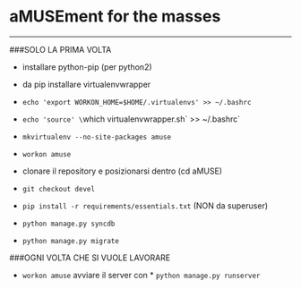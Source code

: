 aMUSEment for the masses
=====
---------------------
###SOLO LA PRIMA VOLTA

*  installare python-pip (per python2)
*  da pip installare virtualenvwrapper
*   `echo 'export WORKON_HOME=$HOME/.virtualenvs' >> ~/.bashrc`
*   `echo 'source' \`which virtualenvwrapper.sh\` >> ~/.bashrc`
*   `mkvirtualenv --no-site-packages amuse`

*  `workon amuse`
*  clonare il repository e posizionarsi dentro (cd aMUSE)
*  `git checkout devel`
*  `pip install -r requirements/essentials.txt` (NON da superuser)
*  `python manage.py syncdb`
*  `python manage.py migrate`

###OGNI VOLTA CHE SI VUOLE LAVORARE

* `workon amuse`
avviare il server con *   `python manage.py runserver`
